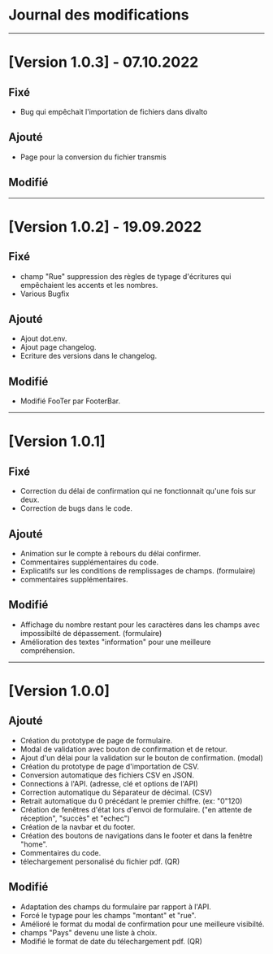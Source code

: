 # Journal des modifications

- --
# [Version 1.0.3] - 07.10.2022
## Fixé
- Bug qui empêchait l'importation de fichiers dans divalto

## Ajouté
- Page pour la conversion du fichier transmis

## Modifié

- --
# [Version 1.0.2] - 19.09.2022
## Fixé
- champ "Rue" suppression des règles de typage d'écritures qui empêchaient les accents et les nombres.
- Various Bugfix
## Ajouté
- Ajout dot.env.
- Ajout page changelog.
- Ecriture des versions dans le changelog.

## Modifié
- Modifié FooTer par FooterBar.

- --
# [Version 1.0.1]
## Fixé
- Correction du délai de confirmation qui ne fonctionnait qu'une fois sur deux.
- Correction de bugs dans le code.

## Ajouté
- Animation sur le compte à rebours du délai confirmer.
- Commentaires supplémentaires du code.
- Explicatifs sur les conditions de remplissages de champs. (formulaire)
- commentaires supplémentaires.

## Modifié
- Affichage du nombre restant pour les caractères dans les champs avec impossibilté de dépassement. (formulaire)
- Amélioration des textes "information" pour une meilleure compréhension.
- --
# [Version 1.0.0]
## Ajouté
- Création du prototype de page de formulaire.
- Modal de validation avec bouton de confirmation et de retour.
- Ajout d'un délai pour la validation sur le bouton de confirmation. (modal)
- Création du prototype de page d'importation de CSV.
- Conversion automatique des fichiers CSV en JSON.
- Connections à l'API. (adresse, clé et options de l'API)
- Correction automatique du Séparateur de décimal. (CSV)
- Retrait automatique du 0 précédant le premier chiffre. (ex: "0"120)
- Création de fenêtres d'état lors d'envoi de formulaire. ("en attente de réception", "succès" et "echec")
- Création de la navbar et du footer.
- Création des boutons de navigations dans le footer et dans la fenêtre "home".
- Commentaires du code.
- télechargement personalisé du fichier pdf. (QR)

## Modifié
- Adaptation des champs du formulaire par rapport à l'API.
- Forcé le typage pour les champs "montant" et "rue".
- Amélioré le format du modal de confirmation pour une meilleure visibilté.
- champs "Pays" devenu une liste à choix.
- Modifié le format de date du télechargement pdf. (QR)